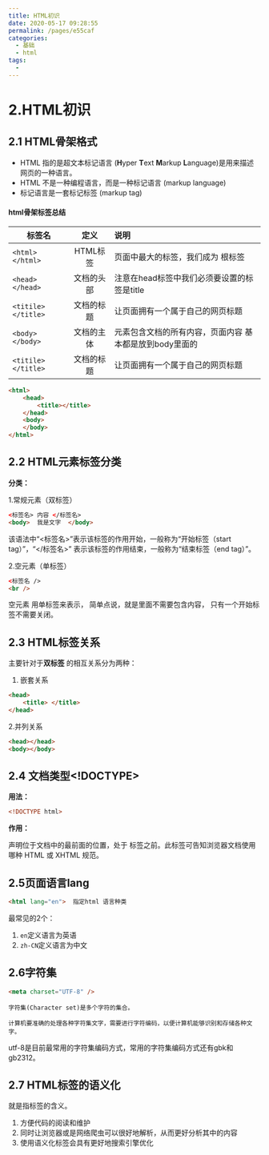 ```yaml
---
title: HTML初识
date: 2020-05-17 09:28:55
permalink: /pages/e55caf
categories: 
  - 基础
  - html
tags: 
  - 
---
```

# 2.HTML初识

## 2.1 HTML骨架格式

- HTML 指的是超文本标记语言 (**H**yper **T**ext **M**arkup **L**anguage)是用来描述网页的一种语言。
- HTML 不是一种编程语言，而是一种标记语言 (markup language)
- 标记语言是一套标记标签 (markup tag)

#### html骨架标签总结

| 标签名             |    定义    | 说明                                                    |
| ------------------ | :--------: | :------------------------------------------------------ |
| `<html></html>`    |  HTML标签  | 页面中最大的标签，我们成为  根标签                      |
| `<head></head>`    | 文档的头部 | 注意在head标签中我们必须要设置的标签是title             |
| `<titile></title>` | 文档的标题 | 让页面拥有一个属于自己的网页标题                        |
| `<body></body>`    | 文档的主体 | 元素包含文档的所有内容，页面内容 基本都是放到body里面的 |
| `<titile></title>` | 文档的标题 | 让页面拥有一个属于自己的网页标题                        |

```html
<html>   
    <head>     
        <title></title>
    </head>
    <body>
    </body>
</html>
```

## 2.2 HTML元素标签分类

**分类：**

1.常规元素（双标签）

```html
<标签名> 内容 </标签名>
<body>  我是文字  </body>
```

  该语法中“<标签名>”表示该标签的作用开始，一般称为“开始标签（start tag）”，“</标签名>” 表示该标签的作用结束，一般称为“结束标签（end tag）”。

2.空元素（单标签）

```html
<标签名 />  
<br />
```

空元素 用单标签来表示， 简单点说，就是里面不需要包含内容， 只有一个开始标签不需要关闭。

## 2.3 HTML标签关系

主要针对于**双标签** 的相互关系分为两种：

1. 嵌套关系

```html
<head>  
    <title> </title>
</head>
```

2.并列关系

```html
<head></head>
<body></body>
```

## 2.4 文档类型<!DOCTYPE>

**用法：**

```html
<!DOCTYPE html> 
```

**作用：**

<!DOCTYPE> 声明位于文档中的最前面的位置，处于 <html> 标签之前。此标签可告知浏览器文档使用哪种 HTML 或 XHTML 规范。

## 2.5页面语言lang

~~~html
<html lang="en">  指定html 语言种类
~~~

最常见的2个：

1. `en`定义语言为英语
2. `zh-CN`定义语言为中文

## 2.6字符集

~~~html
<meta charset="UTF-8" />
~~~

~~~
字符集(Character set)是多个字符的集合。

计算机要准确的处理各种字符集文字，需要进行字符编码，以便计算机能够识别和存储各种文字。
~~~

utf-8是目前最常用的字符集编码方式，常用的字符集编码方式还有gbk和gb2312。

## 2.7 HTML标签的语义化

就是指标签的含义。

1. 方便代码的阅读和维护
2. 同时让浏览器或是网络爬虫可以很好地解析，从而更好分析其中的内容 
3. 使用语义化标签会具有更好地搜索引擎优化 



